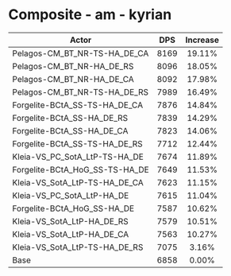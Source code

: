 # Composite - am - kyrian
| Actor | DPS | Increase |
|---|:---:|:---:|
|Pelagos-CM_BT_NR-TS-HA_DE_CA|8169|19.11%|
|Pelagos-CM_BT_NR-HA_DE_RS|8096|18.05%|
|Pelagos-CM_BT_NR-HA_DE_CA|8092|17.98%|
|Pelagos-CM_BT_NR-TS-HA_DE_RS|7989|16.49%|
|Forgelite-BCtA_SS-TS-HA_DE_CA|7876|14.84%|
|Forgelite-BCtA_SS-HA_DE_RS|7839|14.29%|
|Forgelite-BCtA_SS-HA_DE_CA|7823|14.06%|
|Forgelite-BCtA_SS-TS-HA_DE_RS|7712|12.44%|
|Kleia-VS_PC_SotA_LtP-TS-HA_DE|7674|11.89%|
|Forgelite-BCtA_HoG_SS-TS-HA_DE|7649|11.53%|
|Kleia-VS_SotA_LtP-TS-HA_DE_CA|7623|11.15%|
|Kleia-VS_PC_SotA_LtP-HA_DE|7615|11.04%|
|Forgelite-BCtA_HoG_SS-HA_DE|7587|10.62%|
|Kleia-VS_SotA_LtP-HA_DE_RS|7579|10.51%|
|Kleia-VS_SotA_LtP-HA_DE_CA|7563|10.27%|
|Kleia-VS_SotA_LtP-TS-HA_DE_RS|7075|3.16%|
|Base|6858|0.00%|
